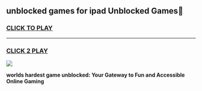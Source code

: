 
## unblocked games for ipad Unblocked Games👋
<h3>
<a href="https://premium.freeplayer.one?title=unblocked_games_for_ipad&ref=16F">CLICK TO PLAY</a></h3>
<hr>

<h3>
<a href="https://premium.freeplayer.one?title=unblocked_games_for_ipad&ref=16F">CLICK 2 PLAY</a>
  
</h3>

<a href="https://premium.freeplayer.one?title=unblocked_games_for_ipad&ref=16F/"><img src="https://clearcache.store/games.png"></a>


**worlds hardest game unblocked: Your Gateway to Fun and Accessible Online Gaming**
